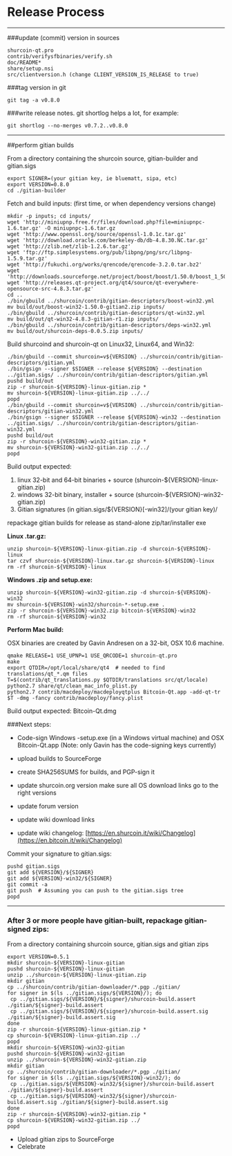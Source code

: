 Release Process
====================

* * *

###update (commit) version in sources


	shurcoin-qt.pro
	contrib/verifysfbinaries/verify.sh
	doc/README*
	share/setup.nsi
	src/clientversion.h (change CLIENT_VERSION_IS_RELEASE to true)

###tag version in git

	git tag -a v0.8.0

###write release notes. git shortlog helps a lot, for example:

	git shortlog --no-merges v0.7.2..v0.8.0

* * *

##perform gitian builds

 From a directory containing the shurcoin source, gitian-builder and gitian.sigs
  
	export SIGNER=(your gitian key, ie bluematt, sipa, etc)
	export VERSION=0.8.0
	cd ./gitian-builder

 Fetch and build inputs: (first time, or when dependency versions change)

	mkdir -p inputs; cd inputs/
	wget 'http://miniupnp.free.fr/files/download.php?file=miniupnpc-1.6.tar.gz' -O miniupnpc-1.6.tar.gz
	wget 'http://www.openssl.org/source/openssl-1.0.1c.tar.gz'
	wget 'http://download.oracle.com/berkeley-db/db-4.8.30.NC.tar.gz'
	wget 'http://zlib.net/zlib-1.2.6.tar.gz'
	wget 'ftp://ftp.simplesystems.org/pub/libpng/png/src/libpng-1.5.9.tar.gz'
	wget 'http://fukuchi.org/works/qrencode/qrencode-3.2.0.tar.bz2'
	wget 'http://downloads.sourceforge.net/project/boost/boost/1.50.0/boost_1_50_0.tar.bz2'
	wget 'http://releases.qt-project.org/qt4/source/qt-everywhere-opensource-src-4.8.3.tar.gz'
	cd ..
	./bin/gbuild ../shurcoin/contrib/gitian-descriptors/boost-win32.yml
	mv build/out/boost-win32-1.50.0-gitian2.zip inputs/
	./bin/gbuild ../shurcoin/contrib/gitian-descriptors/qt-win32.yml
	mv build/out/qt-win32-4.8.3-gitian-r1.zip inputs/
	./bin/gbuild ../shurcoin/contrib/gitian-descriptors/deps-win32.yml
	mv build/out/shurcoin-deps-0.0.5.zip inputs/

 Build shurcoind and shurcoin-qt on Linux32, Linux64, and Win32:
  
	./bin/gbuild --commit shurcoin=v${VERSION} ../shurcoin/contrib/gitian-descriptors/gitian.yml
	./bin/gsign --signer $SIGNER --release ${VERSION} --destination ../gitian.sigs/ ../shurcoin/contrib/gitian-descriptors/gitian.yml
	pushd build/out
	zip -r shurcoin-${VERSION}-linux-gitian.zip *
	mv shurcoin-${VERSION}-linux-gitian.zip ../../
	popd
	./bin/gbuild --commit shurcoin=v${VERSION} ../shurcoin/contrib/gitian-descriptors/gitian-win32.yml
	./bin/gsign --signer $SIGNER --release ${VERSION}-win32 --destination ../gitian.sigs/ ../shurcoin/contrib/gitian-descriptors/gitian-win32.yml
	pushd build/out
	zip -r shurcoin-${VERSION}-win32-gitian.zip *
	mv shurcoin-${VERSION}-win32-gitian.zip ../../
	popd

  Build output expected:

  1. linux 32-bit and 64-bit binaries + source (shurcoin-${VERSION}-linux-gitian.zip)
  2. windows 32-bit binary, installer + source (shurcoin-${VERSION}-win32-gitian.zip)
  3. Gitian signatures (in gitian.sigs/${VERSION}[-win32]/(your gitian key)/

repackage gitian builds for release as stand-alone zip/tar/installer exe

**Linux .tar.gz:**

	unzip shurcoin-${VERSION}-linux-gitian.zip -d shurcoin-${VERSION}-linux
	tar czvf shurcoin-${VERSION}-linux.tar.gz shurcoin-${VERSION}-linux
	rm -rf shurcoin-${VERSION}-linux

**Windows .zip and setup.exe:**

	unzip shurcoin-${VERSION}-win32-gitian.zip -d shurcoin-${VERSION}-win32
	mv shurcoin-${VERSION}-win32/shurcoin-*-setup.exe .
	zip -r shurcoin-${VERSION}-win32.zip bitcoin-${VERSION}-win32
	rm -rf shurcoin-${VERSION}-win32

**Perform Mac build:**

  OSX binaries are created by Gavin Andresen on a 32-bit, OSX 10.6 machine.

	qmake RELEASE=1 USE_UPNP=1 USE_QRCODE=1 shurcoin-qt.pro
	make
	export QTDIR=/opt/local/share/qt4  # needed to find translations/qt_*.qm files
	T=$(contrib/qt_translations.py $QTDIR/translations src/qt/locale)
	python2.7 share/qt/clean_mac_info_plist.py
	python2.7 contrib/macdeploy/macdeployqtplus Bitcoin-Qt.app -add-qt-tr $T -dmg -fancy contrib/macdeploy/fancy.plist

 Build output expected: Bitcoin-Qt.dmg

###Next steps:

* Code-sign Windows -setup.exe (in a Windows virtual machine) and
  OSX Bitcoin-Qt.app (Note: only Gavin has the code-signing keys currently)

* upload builds to SourceForge

* create SHA256SUMS for builds, and PGP-sign it

* update shurcoin.org version
  make sure all OS download links go to the right versions

* update forum version

* update wiki download links

* update wiki changelog: [https://en.shurcoin.it/wiki/Changelog](https://en.bitcoin.it/wiki/Changelog)

Commit your signature to gitian.sigs:

	pushd gitian.sigs
	git add ${VERSION}/${SIGNER}
	git add ${VERSION}-win32/${SIGNER}
	git commit -a
	git push  # Assuming you can push to the gitian.sigs tree
	popd

-------------------------------------------------------------------------

### After 3 or more people have gitian-built, repackage gitian-signed zips:

From a directory containing shurcoin source, gitian.sigs and gitian zips

	export VERSION=0.5.1
	mkdir shurcoin-${VERSION}-linux-gitian
	pushd shurcoin-${VERSION}-linux-gitian
	unzip ../shurcoin-${VERSION}-linux-gitian.zip
	mkdir gitian
	cp ../shurcoin/contrib/gitian-downloader/*.pgp ./gitian/
	for signer in $(ls ../gitian.sigs/${VERSION}/); do
	 cp ../gitian.sigs/${VERSION}/${signer}/shurcoin-build.assert ./gitian/${signer}-build.assert
	 cp ../gitian.sigs/${VERSION}/${signer}/shurcoin-build.assert.sig ./gitian/${signer}-build.assert.sig
	done
	zip -r shurcoin-${VERSION}-linux-gitian.zip *
	cp shurcoin-${VERSION}-linux-gitian.zip ../
	popd
	mkdir shurcoin-${VERSION}-win32-gitian
	pushd shurcoin-${VERSION}-win32-gitian
	unzip ../shurcoin-${VERSION}-win32-gitian.zip
	mkdir gitian
	cp ../shurcoin/contrib/gitian-downloader/*.pgp ./gitian/
	for signer in $(ls ../gitian.sigs/${VERSION}-win32/); do
	 cp ../gitian.sigs/${VERSION}-win32/${signer}/shurcoin-build.assert ./gitian/${signer}-build.assert
	 cp ../gitian.sigs/${VERSION}-win32/${signer}/shurcoin-build.assert.sig ./gitian/${signer}-build.assert.sig
	done
	zip -r shurcoin-${VERSION}-win32-gitian.zip *
	cp shurcoin-${VERSION}-win32-gitian.zip ../
	popd

- Upload gitian zips to SourceForge
- Celebrate 
